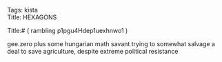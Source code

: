 Tags: kista  
Title: HEXAGONS  
  
Title:# ( rambling p1pgu4Hdep1uexhnwo1 )  
  
gee.zero plus some hungarian math savant trying to somewhat salvage a deal to save agriculture, despite extreme political resistance  
